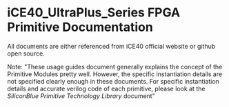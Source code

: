 # iCE40_UltraPlus_Series FPGA Primitive Documentation
All documents are either referenced from iCE40 official website or github open source.

Note: 
"These usage guides document generally explains the concept of the Primitive Modules pretty well.
However, the specific instantiation details are not specified clearly enough in these documents.
For specific instantiation details and accurate verilog code of each primitive, please look at the *SiliconBlue Primitive Technology Library* document"

